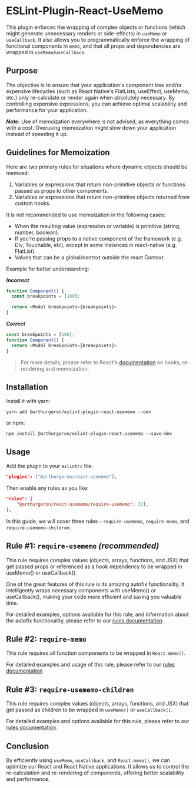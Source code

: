 # ESLint-Plugin-React-UseMemo

This plugin enforces the wrapping of complex objects or functions (which might generate unnecessary renders or side-effects) in `useMemo` or `useCallback`. It also allows you to programmatically enforce the wrapping of functional components in `memo`, and that all props and dependencies are wrapped in `useMemo`/`useCallback`.

## Purpose
The objective is to ensure that your application's component tree and/or expensive lifecycles (such as React Native's FlatLists, useEffect, useMemo, etc.) only re-calculate or render again when absolutely necessary. By controlling expensive expressions, you can achieve optimal scalability and performance for your application.

_**Note:**_ Use of memoization everywhere is not advised, as everything comes with a cost. Overusing memoization might slow down your application instead of speeding it up.

## Guidelines for Memoization 

Here are two primary rules for situations where dynamic objects should be memoed:

1. Variables or expressions that return non-primitive objects or functions passed as props to other components.
2. Variables or expressions that return non-primitive objects returned from custom hooks.

It is not recommended to use memoization in the following cases:

- When the resulting value (expression or variable) is primitive (string, number, boolean).
- If you're passing props to a native component of the framework (e.g. Div, Touchable, etc), except in some instances in react-native (e.g. FlatList).
- Values that can be a global/context outside the react Context.

Example for better understanding:

***Incorrect***
```js
function Component() {
  const breakpoints = [100];

  return <Modal breakpoints={breakpoints}>
}
```

***Correct***
```js
const breakpoints = [100];
function Component() {
  return <Modal breakpoints={breakpoints}>
}
```
> For more details, please refer to React's [documentation](https://react.dev/reference/react/useMemo) on hooks, re-rendering and memoization.

## Installation

Install it with yarn:

```
yarn add @arthurgeron/eslint-plugin-react-usememo --dev
```

or npm:

```
npm install @arthurgeron/eslint-plugin-react-usememo --save-dev
```

## Usage

Add the plugin to your `eslintrc` file:
```json
"plugins": ["@arthurgeron/react-usememo"],
```

Then enable any rules as you like:

```json
"rules": {
    "@arthurgeron/react-usememo/require-usememo": [2],
},
```
In this guide, we will cover three rules - `require-usememo`, `require-memo`, and `require-usememo-children`.

## Rule #1: `require-usememo` ***(recommended)***
This rule requires complex values (objects, arrays, functions, and JSX) that get passed props or referenced as a hook dependency to be wrapped in useMemo() or useCallback().

One of the great features of this rule is its amazing autofix functionality. It intelligently wraps necessary components with useMemo() or useCallback(), making your code more efficient and saving you valuable time.

For detailed examples, options available for this rule, and information about the autofix functionality, please refer to our [rules documentation](https://github.com/arthurgeron/eslint-plugin-react-usememo/blob/main/docs/rules/require-usememo.md).

## Rule #2: `require-memo`
This rule requires all function components to be wrapped in `React.memo()`. 

For detailed examples and usage of this rule, please refer to our [rules documentation](https://github.com/arthurgeron/eslint-plugin-react-usememo/blob/main/docs/rules/require-memo.md)

## Rule #3: `require-usememo-children`
This rule requires complex values (objects, arrays, functions, and JSX) that get passed as children to be wrapped in `useMemo()` or `useCallback()`.

For detailed examples and options available for this rule, please refer to our [rules documentation](https://github.com/arthurgeron/eslint-plugin-react-usememo/blob/main/docs/rules/require-usememo-children.md).

## Conclusion
By efficiently using `useMemo`, `useCallback`, and `React.memo()`, we can optimize our React and React Native applications. It allows us to control the re-calculation and re-rendering of components, offering better scalability and performance.
